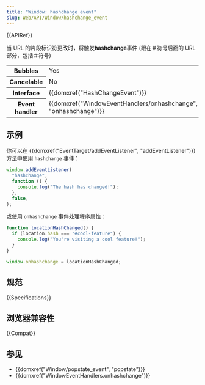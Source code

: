 ```yaml
---
title: "Window: hashchange event"
slug: Web/API/Window/hashchange_event
---
```


{{APIRef}}

当 URL 的片段标识符更改时，将触发**hashchange**事件 (跟在＃符号后面的 URL 部分，包括＃符号)

<table class="properties">
  <tbody>
    <tr>
      <th scope="row">Bubbles</th>
      <td>Yes</td>
    </tr>
    <tr>
      <th scope="row">Cancelable</th>
      <td>No</td>
    </tr>
    <tr>
      <th scope="row">Interface</th>
      <td>{{domxref("HashChangeEvent")}}</td>
    </tr>
    <tr>
      <th scope="row">Event handler</th>
      <td>
        {{domxref("WindowEventHandlers/onhashchange", "onhashchange")}}
      </td>
    </tr>
  </tbody>
</table>

## 示例

你可以在 {{domxref("EventTarget/addEventListener", "addEventListener")}} 方法中使用 `hashchange` 事件：

```js
window.addEventListener(
  "hashchange",
  function () {
    console.log("The hash has changed!");
  },
  false,
);
```

或使用 `onhashchange` 事件处理程序属性：

```js
function locationHashChanged() {
  if (location.hash === "#cool-feature") {
    console.log("You're visiting a cool feature!");
  }
}

window.onhashchange = locationHashChanged;
```

## 规范

{{Specifications}}

## 浏览器兼容性

{{Compat}}

## 参见

- {{domxref("Window/popstate_event", "popstate")}}
- {{domxref("WindowEventHandlers.onhashchange")}}
